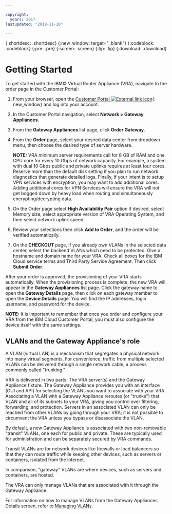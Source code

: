 ```yaml
---

copyright:
  years: 2017
lastupdated: "2018-11-10"

---
```


{:shortdesc: .shortdesc}
{:new_window: target="_blank"}
{:codeblock: .codeblock}
{:pre: .pre}
{:screen: .screen}
{:tip: .tip}
{:download: .download}


# Getting Started
To get started with the IBM© Virtual Router Appliance (VRA), navigate to the order page in the Customer Portal:

1. From your browser, open the [Customer Portal ![External link icon](../../icons/launch-glyph.svg "External link icon")](https://control.softlayer.com/){: new_window} and log into your account.
2. In the Customer Portal navigation, select **Network > Gateway Appliances**.
3. From the **Gateway Appliances** list page, click **Order Gateway**.
4. From the **Order** page, select your desired data center from dropdown menu, then choose the desired type of server hardware.

    **NOTE:** VRA minimum server requirements call for 8 GB of RAM and one CPU core for every 10 Gbps of network capacity. For example, a system with dual 10 Gbps public and private uplinks requires at least four cores. Reserve more than the default disk setting if you plan to run network diagnostics that generate detailed logs. Finally, if your intent is to setup VPN services with encryption, you may want to add additional cores. Adding additional cores for VPN Services will ensure the VRA will not get bogged down by heavy load when routing and simultaneously encrypting/decrypting data.

5. On the Order page select **High Availability Pair** option if desired, select Memory size, select appropriate version of VRA Operating System, and then select network uplink speed.

6. Review your selections then click **Add to Order**, and the order will be verified automatically.
7. On the **CHECKOUT** page, if you already own VLANs in the selected data center, select the backend VLANs which need to be protected. Give a hostname and domain name for your VRA. Check all boxes for the IBM Cloud service terms and Third Party Service Agreement. Then click **Submit Order**.

After your order is approved, the provisioning of your VRA starts automatically. When the provisioning process is complete, the new VRA will appear in the **Gateway Appliances** list page. Click the gateway name to open the **Gateway Details** page, then click on each gateway member to open the **Device Details** page. You will find the IP addresses, login username, and password for the device.  

**NOTE:** It is important to remember that once you order and configure your VRA from the IBM Cloud Customer Portal, you must also configure the device itself with the same settings.

## VLANs and the Gateway Appliance's role
A VLAN (virtual LAN) is a mechanism that segregates a physical network into many virtual segments. For convenience, traffic from multiple selected VLANs can be delivered through a single network cable, a process commonly called "trunking."

VRA is delivered in two parts: The VRA server(s) and the Gateway Appliance fixture. The Gateway Appliance provides you with an interface (GUI and API) for selecting the VLANs you want to associate with your VRA. Associating a VLAN with a Gateway Appliance reroutes (or "trunks") that VLAN and all of its subnets to your VRA, giving you control over filtering, forwarding, and protection. Servers in an associated VLAN can only be reached from other VLANs by going through your VRA; it is not possible to circumvent the VRA unless you bypass or disassociate the VLAN.

By default, a new Gateway Appliance is associated with two non-removable "transit" VLANs, one each for public and private. These are typically used for administration and can be separately secured by VRA commands.

Transit VLANs are for network devices like firewalls or load balancers so that they can route traffic while keeping other devices, such as servers or containers, isolated from the internet.

In comparison, "gateway" VLANs are where devices, such as servers and containers, are hosted.

The VRA can only manage VLANs that are associated with it through the Gateway Appliance.

For information on how to manage VLANs from the Gateway Appliances Details screen, refer to [Managing VLANs](manage-vlans.html).
